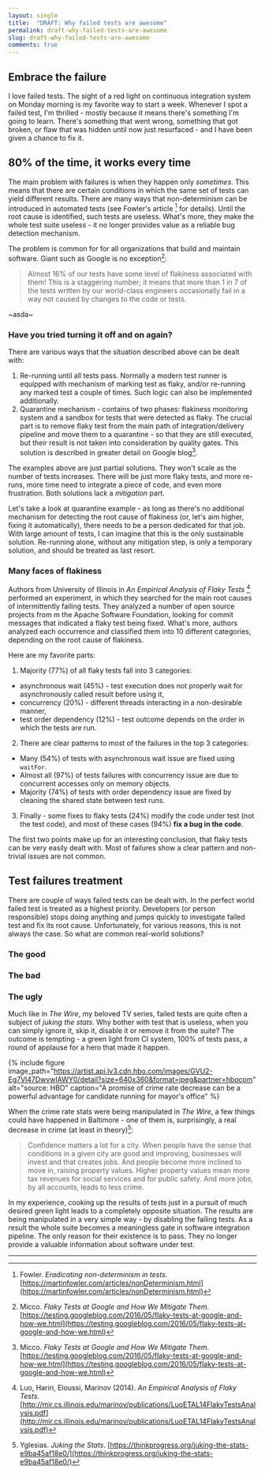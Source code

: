 ```yaml
---
layout: single
title:  "DRAFT: Why failed tests are awesome"
permalink: draft-why-failed-tests-are-awesome
slug: draft-why-failed-tests-are-awesome
comments: true
---
```

## Embrace the failure
I love failed tests. The sight of a red light on continuous integration system on Monday morning is my favorite way to start a week. Whenever I spot a failed test, I'm thrilled - mostly because it means there's something I'm going to learn. There's something that went wrong, something that got broken, or flaw that was hidden until now just resurfaced - and I have been given a chance to fix it.

## 80% of the time, it works every time
The main problem with failures is when they happen only *sometimes*. This means that there are certain conditions in which the same set of tests can yield different results. There are many ways that non-determinism can be introduced in automated tests (see Fowler's article [^fowler] for details). Until the root cause is identified, such tests are useless. What's more, they make the whole test suite useless - it no longer provides value as a reliable bug detection mechanism.

The problem is common for for all organizations that build and maintain software. Giant such as Google is no exception[^google]:
> Almost 16% of our tests have some level of flakiness associated with them! This is a staggering number; it means that more than 1 in 7 of the tests written by our world-class engineers occasionally fail in a way not caused by changes to the code or tests.

~asda~
### Have you tried turning it off and on again?
There are various ways that the situation described above can be dealt with:
1. Re-running until all tests pass. Normally a modern test runner is equipped with mechanism of marking test as flaky, and/or re-running any marked test a couple of times. Such logic can also be implemented additionally.
2. Quarantine mechanism - contains of two phases: flakiness monitoring system and a sandbox for tests that were detected as flaky. The crucial part is to remove flaky test from the main path of integration/delivery pipeline and move them to a quarantine - so that they are still executed, but their result is not taken into consideration by quality gates. This solution is described in greater detail on Google blog[^google].

The examples above are just partial solutions. They won't scale as the number of tests increases. There will be just more flaky tests, and more re-runs, more time need to integrate a piece of code, and even more frustration. Both solutions lack a *mitigation* part.

Let's take a look at quarantine example - as long as there's no additional mechanism for detecting the root cause of flakiness (or, let's aim higher, fixing it automatically), there needs to be a person dedicated for that job. With large amount of tests, I can imagine that this is the only sustainable solution. Re-running alone, without any mitigation step, is only a temporary solution, and should be treated as last resort.

### Many faces of flakiness
Authors from University of Illinois in *An Empirical Analysis of Flaky Tests* [^luo] performed an experiment, in which they searched for the main root causes of intermittently failing tests. They analyzed a number of open source projects from m the Apache Software Foundation, looking for commit messages that indicated a flaky test being fixed. What's more, authors analyzed each occurrence and classified them into 10 different categories, depending on the root cause of flakiness.

Here are my favorite parts:
1. Majority (77%) of all flaky tests fall into 3 categories:
  * asynchronous wait (45%) - test execution does not properly wait for asynchronously called result before using it,
  * concurrency (20%) - different threads interacting
in a non-desirable manner,
  * test order dependency (12%) - test outcome depends on the order in which the tests are run.
2. There are clear patterns to most of the failures in the top 3 categories:
  * Many (54%) of tests with asynchronous wait issue are fixed using `waitFor`.
  * Almost all (97%) of tests failures with concurrency issue are due to concurrent accesses only on memory objects.
  * Majority (74%) of tests with order dependency issue are fixed by
cleaning the shared state between test runs.
3. Finally - some fixes to flaky tests (24%) modify the code under test (not the test code), and most of these cases (94%) **fix a bug in the code**.

The first two points make up for an interesting conclusion, that flaky tests can be very easily dealt with. Most of failures show a clear pattern and non-trivial issues are not common.

## Test failures treatment
There are couple of ways failed tests can be dealt with. In the perfect world failed test is treated as a highest priority. Developers (or person responsible) stops doing anything and jumps quickly to investigate failed test and fix its root cause. Unfortunately, for various reasons, this is not always the case. So what are common real-world solutions?
### The good
### The bad
### The ugly
Much like in *The Wire*, my beloved TV series, failed tests are quite often a subject of *juking the stats*. Why bother with test that is useless, when you can simply ignore it, skip it, disable it or remove it from the suite? The outcome is tempting - a green light from CI system, 100% of tests pass, a round of applause for a hero that made it happen.

{% include figure image_path="https://artist.api.lv3.cdn.hbo.com/images/GVU2-Eg7Vl47DwvwIAWY0/detail?size=640x360&format=jpeg&partner=hbocom" alt="source: HBO" caption="A promise of crime rate decrease can be a powerful advantage for candidate running for mayor's office" %}

When the crime rate stats were being manipulated in *The Wire*, a few things could have happened in Baltimore - one of them is, surprisingly, a real decrease in crime (at least in theory)[^thinkprogress]:
> Confidence matters a lot for a city. When people have the sense that conditions in a given city are good and improving, businesses will invest and that creates jobs. And people become more inclined to move in, raising property values. Higher property values mean more tax revenues for social services and for public safety. And more jobs, by all accounts, leads to less crime.

In my experience, cooking up the results of tests just in a pursuit of much desired green light leads to a completely opposite situation. The results are being manipulated in a very simple way - by disabling the failing tests. As a result the whole suite becomes a meaningless gate in software integration pipeline. The only reason for their existence is to pass. They no longer provide a valuable information about software under test.

---

[^fowler]: Fowler. *Eradicating non-determinism in tests*.  [https://martinfowler.com/articles/nonDeterminism.html](https://martinfowler.com/articles/nonDeterminism.html)

[^luo]: Luo, Hariri, Eloussi, Marinov (2014). *An Empirical Analysis of Flaky Tests*.  [http://mir.cs.illinois.edu/marinov/publications/LuoETAL14FlakyTestsAnalysis.pdf](http://mir.cs.illinois.edu/marinov/publications/LuoETAL14FlakyTestsAnalysis.pdf)

[^google]: Micco. *Flaky Tests at Google and How We Mitigate Them*.  [https://testing.googleblog.com/2016/05/flaky-tests-at-google-and-how-we.html](https://testing.googleblog.com/2016/05/flaky-tests-at-google-and-how-we.html)

[^thinkprogress]: Yglesias. *Juking the Stats*. [https://thinkprogress.org/juking-the-stats-e9ba45af18e0/](https://thinkprogress.org/juking-the-stats-e9ba45af18e0/)
